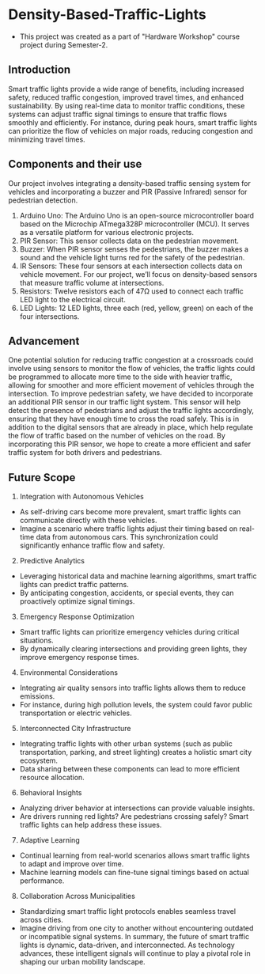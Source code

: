 # Density-Based-Traffic-Lights
- This project was created as a part of "Hardware Workshop" course project during Semester-2.
## Introduction
Smart traffic lights provide a wide range of benefits, including increased safety, reduced traffic congestion, improved travel times, and enhanced sustainability. By using real-time data to monitor traffic conditions, these systems can adjust traffic signal timings to ensure that traffic flows smoothly and efficiently. For instance, during peak hours, smart traffic lights can prioritize the flow of vehicles on major roads, reducing congestion and minimizing travel times.
## Components and their use
Our project involves integrating a density-based traffic sensing system for vehicles and incorporating a buzzer and PIR (Passive Infrared) sensor for pedestrian detection.
1. Arduino Uno: The Arduino Uno is an open-source microcontroller board based on the Microchip ATmega328P microcontroller (MCU). It serves as a versatile platform for various electronic projects.
2. PIR Sensor: This sensor collects data on the pedestrian movement.
3. Buzzer: When PIR sensor senses the pedestrians, the buzzer makes a sound and the vehicle light turns red for the safety of the pedestrian.
4. IR Sensors: These four sensors at each intersection collects data on vehicle movement. For our project, we’ll focus on density-based sensors that measure traffic volume at intersections.
5. Resistors: Twelve resistors each of 47Ω used to connect each traffic LED light to the electrical circuit.
6. LED Lights: 12 LED lights, three each (red, yellow, green) on each of the four intersections.
## Advancement
One potential solution for reducing traffic congestion at a crossroads could involve using sensors to monitor the flow of vehicles, the traffic lights could be programmed to allocate more time to the side with heavier traffic, allowing for smoother and more efficient movement of vehicles through the intersection. To improve pedestrian safety, we have decided to incorporate an additional PIR sensor in our traffic light system. This sensor will help detect the presence of pedestrians and adjust the traffic lights accordingly, ensuring that they have enough time to cross the road safely. This is in addition to the digital sensors that are already in place, which help regulate the flow of traffic based on the number of vehicles on the road. By incorporating this PIR sensor, we hope to create a more efficient and safer traffic system for both drivers and pedestrians.
## Future Scope
1. Integration with Autonomous Vehicles
- As self-driving cars become more prevalent, smart traffic lights can communicate directly with these vehicles.
- Imagine a scenario where traffic lights adjust their timing based on real-time data from autonomous cars. This synchronization could significantly enhance traffic flow and safety.
2. Predictive Analytics
- Leveraging historical data and machine learning algorithms, smart traffic lights can predict traffic patterns.
- By anticipating congestion, accidents, or special events, they can proactively optimize signal timings.
3. Emergency Response Optimization
- Smart traffic lights can prioritize emergency vehicles during critical situations.
- By dynamically clearing intersections and providing green lights, they improve emergency response times.
4. Environmental Considerations
- Integrating air quality sensors into traffic lights allows 
them to reduce emissions.
- For instance, during high pollution levels, the system could favor public transportation or electric vehicles.
5. Interconnected City Infrastructure
- Integrating traffic lights with other urban systems (such as public transportation, parking, and street lighting) creates a holistic smart city ecosystem.
- Data sharing between these components can lead to more efficient resource allocation.
6. Behavioral Insights
- Analyzing driver behavior at intersections can provide valuable insights.
- Are drivers running red lights? Are pedestrians crossing safely? Smart traffic lights can help address these issues.
7. Adaptive Learning
- Continual learning from real-world scenarios allows smart traffic lights to adapt and improve over time.
- Machine learning models can fine-tune signal timings based on actual performance.
8. Collaboration Across Municipalities
- Standardizing smart traffic light protocols enables seamless travel across cities.
- Imagine driving from one city to another without encountering outdated or incompatible signal systems.
In summary, the future of smart traffic lights is dynamic, data-driven, and interconnected. As technology advances, these intelligent signals will continue to play a pivotal role in shaping our urban mobility landscape.
